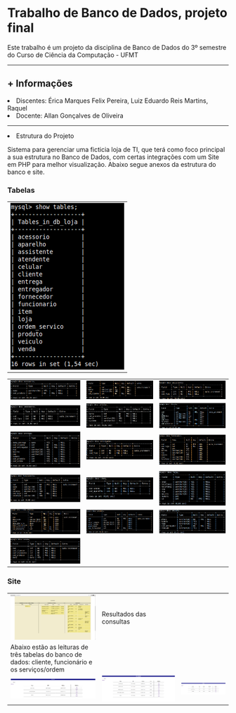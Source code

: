 # Trabalho de Banco de Dados, projeto final
Este trabalho é um projeto da disciplina de Banco de Dados do 3º semestre do Curso de Ciência da Computação - UFMT
<hr>
<h2>+ Informações</h2>
<li>Discentes: Érica Marques Felix Pereira, Luiz Eduardo Reis Martins, Raquel </li>
<li>Docente: Allan Gonçalves de Oliveira</li>
<hr>

<li>Estrutura do Projeto</li>
<p>Sistema para gerenciar uma ficticia loja de TI, que terá como foco principal a sua estrutura no Banco de Dados, com certas integrações com um Site em PHP para melhor visualização. Abaixo segue anexos da estrutura do banco e site.</p>
<h3>Tabelas</h3>
<table align="center">
  <tr>
    <td><img src="https://github.com/Lu1zReis/trabalhoBancoDados-GirlTech/blob/main/imagens/tabelas.png"></td>
  </tr>
</table>  

<table>
  <tr>
    <td><img src="https://github.com/Lu1zReis/trabalhoBancoDados-GirlTech/blob/main/imagens/acessorio.png"></td>
    <td><img src="https://github.com/Lu1zReis/trabalhoBancoDados-GirlTech/blob/main/imagens/aparelho.png"></td>
    <td><img src="https://github.com/Lu1zReis/trabalhoBancoDados-GirlTech/blob/main/imagens/assistente.png"></td>
  </tr>
  <tr>
    <td><img src="https://github.com/Lu1zReis/trabalhoBancoDados-GirlTech/blob/main/imagens/atendente.png"></td>
    <td><img src="https://github.com/Lu1zReis/trabalhoBancoDados-GirlTech/blob/main/imagens/celular.png"></td>
    <td><img src="https://github.com/Lu1zReis/trabalhoBancoDados-GirlTech/blob/main/imagens/cliente.png"></td>
  </tr>
  <tr>
    <td><img src="https://github.com/Lu1zReis/trabalhoBancoDados-GirlTech/blob/main/imagens/entrega.png"></td>
    <td><img src="https://github.com/Lu1zReis/trabalhoBancoDados-GirlTech/blob/main/imagens/entregador.png"></td>
    <td><img src="https://github.com/Lu1zReis/trabalhoBancoDados-GirlTech/blob/main/imagens/fornecedor.png"></td>
  </tr>
  <tr>
    <td><img src="https://github.com/Lu1zReis/trabalhoBancoDados-GirlTech/blob/main/imagens/funcionario.png"></td>
    <td><img src="https://github.com/Lu1zReis/trabalhoBancoDados-GirlTech/blob/main/imagens/item.png"></td>
    <td><img src="https://github.com/Lu1zReis/trabalhoBancoDados-GirlTech/blob/main/imagens/loja.png"></td>
  </tr>
  <tr>
    <td><img src="https://github.com/Lu1zReis/trabalhoBancoDados-GirlTech/blob/main/imagens/ordem.png"></td>
    <td><img src="https://github.com/Lu1zReis/trabalhoBancoDados-GirlTech/blob/main/imagens/produto.png"></td>
    <td><img src="https://github.com/Lu1zReis/trabalhoBancoDados-GirlTech/blob/main/imagens/veiculo.png"></td>
  </tr>
  <tr><td><img src="https://github.com/Lu1zReis/trabalhoBancoDados-GirlTech/blob/main/imagens/venda.png"></td></tr>
</table>
<h3>Site</h3>
<table>
  <tr>
    <td><img src="https://github.com/Lu1zReis/trabalhoBancoDados-GirlTech/blob/main/imagens/resultados.png"></td>
    <td>Resultados das consultas</td>
  </tr>
  <tr>
    <td>Abaixo estão as leituras de três tabelas do banco de dados: cliente, funcionário e os serviços/ordem</td>
  </tr>
  <tr>
    <td><img src="https://github.com/Lu1zReis/trabalhoBancoDados-GirlTech/blob/main/imagens/clienteSite.png"></td>
    <td><img src="https://github.com/Lu1zReis/trabalhoBancoDados-GirlTech/blob/main/imagens/funcionarioSite.png"></td>
    <td><img src="https://github.com/Lu1zReis/trabalhoBancoDados-GirlTech/blob/main/imagens/servicoSite.png"></td>
  </tr>
</table>
